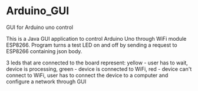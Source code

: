 # Arduino_GUI
GUI for Arduino uno control

This is a Java GUI application to control Arduino Uno through WiFi module ESP8266. 
Program turns a test LED on and off by sending a request to ESP8266 containing json body.

3 leds that are connected to the board represent:
 yellow - user has to wait, device is processing,
 green - device is connected to WiFi,
 red - device can't connect to WiFi, user has to connect the device to a computer and configure a network through GUI 
 
 
